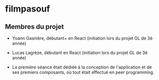 # filmpasouf

## Membres du projet

- Yoann Gasnière, débutant+ en React (initiation lors du projet GL de 3è année)
- Lucas Lagrèze, débutant en React (initiation lors du projet GL de 3è année)

- La première séance était dédiée à la conception de l'application et de ses premiers composants, où tout était effectué en peer programming.